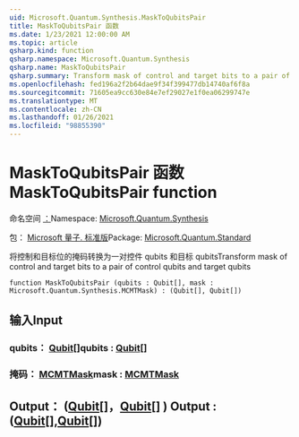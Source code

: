 ```yaml
---
uid: Microsoft.Quantum.Synthesis.MaskToQubitsPair
title: MaskToQubitsPair 函数
ms.date: 1/23/2021 12:00:00 AM
ms.topic: article
qsharp.kind: function
qsharp.namespace: Microsoft.Quantum.Synthesis
qsharp.name: MaskToQubitsPair
qsharp.summary: Transform mask of control and target bits to a pair of control qubits and target qubits
ms.openlocfilehash: fed196a2f2b64dae9f34f399477db14740af6f8a
ms.sourcegitcommit: 71605ea9cc630e84e7ef29027e1f0ea06299747e
ms.translationtype: MT
ms.contentlocale: zh-CN
ms.lasthandoff: 01/26/2021
ms.locfileid: "98855390"
---
```

# <a name="masktoqubitspair-function"></a><span data-ttu-id="4fef7-102">MaskToQubitsPair 函数</span><span class="sxs-lookup"><span data-stu-id="4fef7-102">MaskToQubitsPair function</span></span>

<span data-ttu-id="4fef7-103">命名空间 [：](xref:Microsoft.Quantum.Synthesis)</span><span class="sxs-lookup"><span data-stu-id="4fef7-103">Namespace: [Microsoft.Quantum.Synthesis](xref:Microsoft.Quantum.Synthesis)</span></span>

<span data-ttu-id="4fef7-104">包： [Microsoft 量子. 标准版](https://nuget.org/packages/Microsoft.Quantum.Standard)</span><span class="sxs-lookup"><span data-stu-id="4fef7-104">Package: [Microsoft.Quantum.Standard](https://nuget.org/packages/Microsoft.Quantum.Standard)</span></span>


<span data-ttu-id="4fef7-105">将控制和目标位的掩码转换为一对控件 qubits 和目标 qubits</span><span class="sxs-lookup"><span data-stu-id="4fef7-105">Transform mask of control and target bits to a pair of control qubits and target qubits</span></span>

```qsharp
function MaskToQubitsPair (qubits : Qubit[], mask : Microsoft.Quantum.Synthesis.MCMTMask) : (Qubit[], Qubit[])
```


## <a name="input"></a><span data-ttu-id="4fef7-106">输入</span><span class="sxs-lookup"><span data-stu-id="4fef7-106">Input</span></span>

### <a name="qubits--qubit"></a><span data-ttu-id="4fef7-107">qubits： [Qubit](xref:microsoft.quantum.lang-ref.qubit)[]</span><span class="sxs-lookup"><span data-stu-id="4fef7-107">qubits : [Qubit](xref:microsoft.quantum.lang-ref.qubit)[]</span></span>




### <a name="mask--mcmtmask"></a><span data-ttu-id="4fef7-108">掩码： [MCMTMask](xref:Microsoft.Quantum.Synthesis.MCMTMask)</span><span class="sxs-lookup"><span data-stu-id="4fef7-108">mask : [MCMTMask](xref:Microsoft.Quantum.Synthesis.MCMTMask)</span></span>





## <a name="output--qubitqubit"></a><span data-ttu-id="4fef7-109">Output： ([Qubit](xref:microsoft.quantum.lang-ref.qubit)[]，[Qubit](xref:microsoft.quantum.lang-ref.qubit)[] ) </span><span class="sxs-lookup"><span data-stu-id="4fef7-109">Output : ([Qubit](xref:microsoft.quantum.lang-ref.qubit)[],[Qubit](xref:microsoft.quantum.lang-ref.qubit)[])</span></span>

